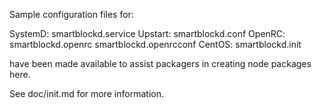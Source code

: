 Sample configuration files for:

SystemD: smartblockd.service
Upstart: smartblockd.conf
OpenRC:  smartblockd.openrc
         smartblockd.openrcconf
CentOS:  smartblockd.init

have been made available to assist packagers in creating node packages here.

See doc/init.md for more information.
